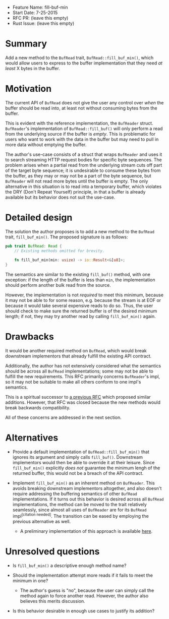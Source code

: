 - Feature Name: fill-buf-min
- Start Date: 7-25-2015
- RFC PR: (leave this empty)
- Rust Issue: (leave this empty)

# Summary

Add a new method to the `BufRead` trait, `BufRead::fill_buf_min()`, which would allow users to express 
to the buffer implementation that they need *at least* X bytes in the buffer.

# Motivation

The current API of `BufRead` does not give the user any control over *when* the buffer should be read into,
at least not without consuming bytes from the buffer.

This is evident with the reference implementation, the `BufReader` struct. `BufReader`'s implementation of `BufRead::fill_buf()` 
will only perform a read from the underlying source if the buffer is *empty*. This is problematic for users who want to work with
the data in the buffer but may need to pull in more data without emptying the buffer.

The author's use-case consists of a struct that wraps `BufReader` and uses it to search streaming HTTP request bodies for specific byte sequences.
The problem arises when a partial read from the underlying stream cuts off part of the target byte sequence; it is undesirable to consume
these bytes from the buffer, as they may or may not be a part of the byte sequence, but `BufReader` will not read more bytes until the buffer is empty.
The only alternative in this situation is to read into a temporary buffer, which violates the DRY (Don't Repeat Yourself) principle, 
in that a buffer is already available but its behavior does not suit the use-case.

# Detailed design

The solution the author proposes is to add a new method to the `BufRead` trait, `fill_buf_min()`. The proposed signature is as follows:

```rust
pub trait BufRead: Read {
    // Existing methods omitted for brevity.
    
    fn fill_buf_min(min: usize) -> io::Result<&[u8]>;
}
```

The semantics are similar to the existing `fill_buf()` method, with one exception: if the length of the buffer is less than `min`,
the implementation should perform another bulk read from the source. 

However, the implementation is not *required* to meet this minimum,
because it may not be able to for some reason, e.g. because the stream is at EOF or because it would take several expensive reads to do so. Thus,
the user should check to make sure the returned buffer is of the desired minimum length; if not, they may try another read by calling `fill_buf_min()`
again.



# Drawbacks

It would be another required method on `BufRead`, which would break downstream implementors that already fulfill the existing API contract.

Additionally, the author has not extensively considered what the semantics should be across all `BufRead` implementations; some may not be
able to fulfill the new requirements. This RFC primarily concerns `BufReader`'s impl, so it may not be suitable to make all others conform
to one impl's semantics.

This is a spiritual successor to [a previous RFC](https://github.com/rust-lang/rfcs/pull/1015) which proposed similar additions. However,
that RFC was closed because the new methods would break backwards compatibility.

All of these concerns are addressed in the next section.

# Alternatives

* Provide a default implementation of `BufRead::fill_buf_min()` that ignores its argument and simply calls `fill_buf()`. Downstream implementors
would then be able to override it at their leisure. Since `fill_buf_min()` explicitly *does not* guarantee the minimum lengh of the returned
buffer, this would not be a breach of the API contract.

* Implement `fill_buf_min()` as an inherent method on `BufReader`. This avoids breaking downstream implementors altogether, and also doesn't
require addressing the buffering semantics of other `BufRead` implementations. If it turns out this behavior is desired across all `BufRead` implementations,
the method can be moved to the trait relatively seamlessly, since almost all uses of `BufReader` are for its `BufRead` impl<sup>[citation needed]</sup>. The transition can be eased
by employing the previous alternative as well.

    * A preliminary implementation of this approach is available [here](https://github.com/cybergeek94/multipart/blob/boundary_fix/src/server/buf_read.rs#L34).

# Unresolved questions

* Is `fill_buf_min()` a descriptive enough method name?

* Should the implementation attempt more reads if it fails to meet the minimum in one? 
    * The author's guess is "no", because the user can simply call the method again to force another read. However, the author also believes this merits discussion.

* Is this behavior desirable in enough use cases to justify its addition?
